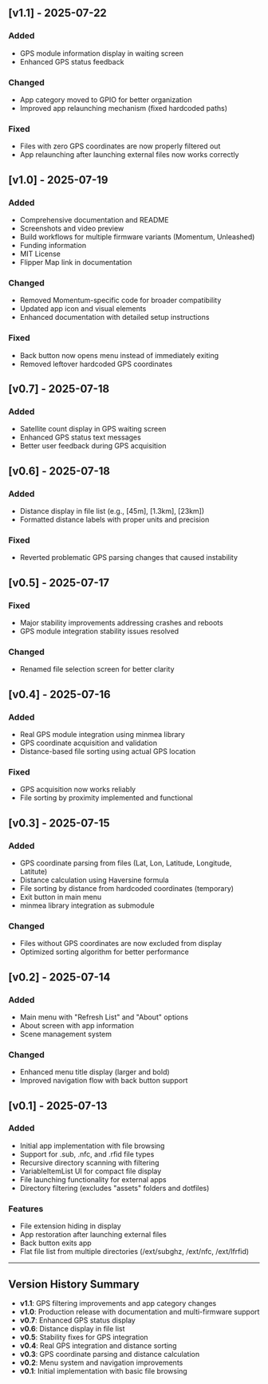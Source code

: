 ## [v1.1] - 2025-07-22

### Added
- GPS module information display in waiting screen
- Enhanced GPS status feedback

### Changed
- App category moved to GPIO for better organization
- Improved app relaunching mechanism (fixed hardcoded paths)

### Fixed
- Files with zero GPS coordinates are now properly filtered out
- App relaunching after launching external files now works correctly

## [v1.0] - 2025-07-19

### Added
- Comprehensive documentation and README
- Screenshots and video preview
- Build workflows for multiple firmware variants (Momentum, Unleashed)
- Funding information
- MIT License
- Flipper Map link in documentation

### Changed
- Removed Momentum-specific code for broader compatibility
- Updated app icon and visual elements
- Enhanced documentation with detailed setup instructions

### Fixed
- Back button now opens menu instead of immediately exiting
- Removed leftover hardcoded GPS coordinates

## [v0.7] - 2025-07-18

### Added
- Satellite count display in GPS waiting screen
- Enhanced GPS status text messages
- Better user feedback during GPS acquisition

## [v0.6] - 2025-07-18

### Added
- Distance display in file list (e.g., [45m], [1.3km], [23km])
- Formatted distance labels with proper units and precision

### Fixed
- Reverted problematic GPS parsing changes that caused instability

## [v0.5] - 2025-07-17

### Fixed
- Major stability improvements addressing crashes and reboots
- GPS module integration stability issues resolved

### Changed
- Renamed file selection screen for better clarity

## [v0.4] - 2025-07-16

### Added
- Real GPS module integration using minmea library
- GPS coordinate acquisition and validation
- Distance-based file sorting using actual GPS location

### Fixed
- GPS acquisition now works reliably
- File sorting by proximity implemented and functional

## [v0.3] - 2025-07-15

### Added
- GPS coordinate parsing from files (Lat, Lon, Latitude, Longitude, Latitute)
- Distance calculation using Haversine formula
- File sorting by distance from hardcoded coordinates (temporary)
- Exit button in main menu
- minmea library integration as submodule

### Changed
- Files without GPS coordinates are now excluded from display
- Optimized sorting algorithm for better performance

## [v0.2] - 2025-07-14

### Added
- Main menu with "Refresh List" and "About" options
- About screen with app information
- Scene management system

### Changed
- Enhanced menu title display (larger and bold)
- Improved navigation flow with back button support

## [v0.1] - 2025-07-13

### Added
- Initial app implementation with file browsing
- Support for .sub, .nfc, and .rfid file types
- Recursive directory scanning with filtering
- VariableItemList UI for compact file display
- File launching functionality for external apps
- Directory filtering (excludes "assets" folders and dotfiles)

### Features
- File extension hiding in display
- App restoration after launching external files
- Back button exits app
- Flat file list from multiple directories (/ext/subghz, /ext/nfc, /ext/lfrfid)

---

## Version History Summary

- **v1.1**: GPS filtering improvements and app category changes
- **v1.0**: Production release with documentation and multi-firmware support
- **v0.7**: Enhanced GPS status display
- **v0.6**: Distance display in file list
- **v0.5**: Stability fixes for GPS integration
- **v0.4**: Real GPS integration and distance sorting
- **v0.3**: GPS coordinate parsing and distance calculation
- **v0.2**: Menu system and navigation improvements
- **v0.1**: Initial implementation with basic file browsing

